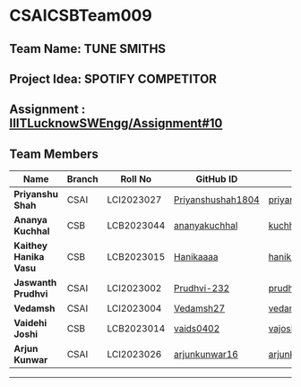 # CSAICSBTeam009

## **Team Name: TUNE SMITHS**

## **Project Idea:** **SPOTIFY COMPETITOR**

## **Assignment** : [IIITLucknowSWEngg/Assignment#10](https://github.com/IIITLucknowSWEngg/Assignment/issues/10)

## **Team Members**

| Name                    | Branch | Roll No    | GitHub ID                                                 | Email                         |
| ----------------------- | ------ | ---------- | --------------------------------------------------------- | ----------------------------- |
| **Priyanshu Shah**      | CSAI   | LCI2023027 | [Priyanshushah1804](https://github.com/Priyanshushah1804) | priyanshushah1804@outlook.com |
| **Ananya Kuchhal**      | CSB    | LCB2023044 | [ananyakuchhal](https://github.com/ananyakuchhal)         | kuchhalananya@gmail.com       |
| **Kaithey Hanika Vasu** | CSB    | LCB2023015 | [Hanikaaaa](https://github.com/Hanikaaaa)                 | hanikareddy05@gmail.com       |
| **Jaswanth Prudhvi**    | CSAI   | LCI2023002 | [Prudhvi-232](https://github.com/Prudhvi-232)             | prudhvitaduvai@gmail.com      |
| **Vedamsh**             | CSAI   | LCI2023004 | [Vedamsh27](https://github.com/Vedamsh27)                 | vedamsh25@gmail.com           |
| **Vaidehi Joshi**       | CSB    | LCB2023014 | [vaids0402](https://github.com/vaids0402)                 | vajoshi005@gmail.com          |
| **Arjun Kunwar**        | CSAI   | LCI2023026 | [arjunkunwar16](https://github.com/arjunkunwar16)         | arjunkunwar16aka@gmail.com    |

---
